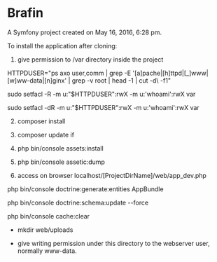Brafin
======

A Symfony project created on May 16, 2016, 6:28 pm.


To install the application after cloning:

1) give permission to /var directory inside the project

HTTPDUSER="ps axo user,comm | grep -E '[a]pache|[h]ttpd|[_]www|[w]ww-data|[n]ginx' | grep -v root | head -1 | cut -d\  -f1"

sudo setfacl -R -m u:"$HTTPDUSER":rwX -m u:'whoami':rwX var

sudo setfacl -dR -m u:"$HTTPDUSER":rwX -m u:'whoami':rwX var


2) composer install

3) composer update if 

4) php bin/console assets:install

5) php bin/console assetic:dump

6) access on browser localhost/[ProjectDirName]/web/app_dev.php


php bin/console doctrine:generate:entities AppBundle


php bin/console doctrine:schema:update --force


php bin/console cache:clear


* mkdir web/uploads 

* give writing permission under this directory to the webserver user, normally www-data.
